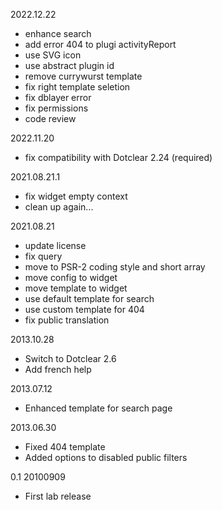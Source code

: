2022.12.22
- enhance search
- add error 404 to plugi activityReport
- use SVG icon
- use abstract plugin id
- remove currywurst template
- fix right template seletion
- fix dblayer error
- fix permissions
- code review

2022.11.20
- fix compatibility with Dotclear 2.24 (required)

2021.08.21.1
- fix widget empty context
- clean up again...

2021.08.21
- update license
- fix query
- move to PSR-2 coding style and short array
- move config to widget
- move template to widget
- use default template for search
- use custom template for 404
- fix public translation

2013.10.28
- Switch to Dotclear 2.6
- Add french help

2013.07.12
- Enhanced template for search page

2013.06.30
- Fixed 404 template
- Added options to disabled public filters

0.1 20100909
- First lab release